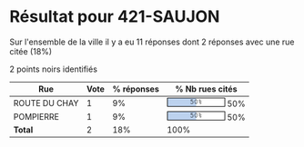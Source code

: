 # Résultat pour 421-SAUJON

Sur l'ensemble de la ville il y a eu 11 réponses dont 2 réponses avec une rue citée (18%)

2 points noirs identifiés

| Rue | Vote | % réponses | % Nb rues cités|
|-----|------|------------|----------------|
| ROUTE DU CHAY | 1 | 9% | <img src="../../img/bar_50.gif" />&nbsp;50%|
| POMPIERRE | 1 | 9% | <img src="../../img/bar_50.gif" />&nbsp;50%|
| **Total** | 2 | 18% | 100%|
